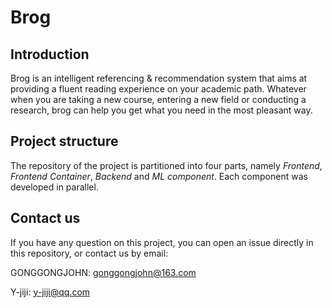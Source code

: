 # Brog

## Introduction

Brog is an intelligent referencing & recommendation system that aims at providing a fluent reading experience on your academic path. Whatever when you are taking a new course, entering a new field or conducting a research, brog can help you get what you need in the most pleasant way.

## Project structure

The repository of the project is partitioned into four parts, namely *Frontend*, *Frontend Container*, *Backend* and *ML component*. Each component was developed in parallel.

## Contact us

If you have any question on this project, you can open an issue directly in this repository, or contact us by email: 

GONGGONGJOHN: gonggongjohn@163.com

Y-jiji: y-jiji@qq.com


